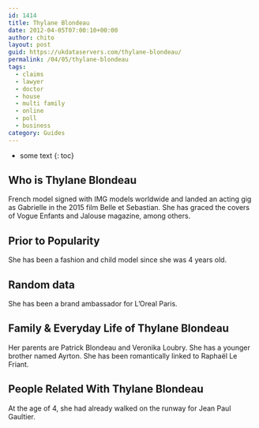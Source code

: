 ```yaml
---
id: 1414
title: Thylane Blondeau
date: 2012-04-05T07:00:10+00:00
author: chito
layout: post
guid: https://ukdataservers.com/thylane-blondeau/
permalink: /04/05/thylane-blondeau
tags:
  - claims
  - lawyer
  - doctor
  - house
  - multi family
  - online
  - poll
  - business
category: Guides
---
```


* some text
{: toc}
          
          
## Who is  Thylane Blondeau
                  
                  
                  
French model signed with IMG models worldwide and landed an acting gig as Gabrielle in the 2015 film Belle et Sebastian. She has graced the covers of Vogue Enfants and Jalouse magazine, among others.
                  
                
                
                
## Prior to Popularity 
                  
                  
                  
She has been a fashion and child model since she was 4 years old.
                  
                
                
                
## Random data 
                  
                  
                  
She has been a brand ambassador for L&#8217;Oreal Paris.
                  
                
                
                
## Family & Everyday Life of Thylane Blondeau
                  
                  
                  
Her parents are Patrick Blondeau and Veronika Loubry. She has a younger brother named Ayrton. She has been romantically linked to Raphaël Le Friant.
                  
                
                
                
## People Related With  Thylane Blondeau
                  
                  
                  
At the age of 4, she had already walked on the runway for Jean Paul Gaultier.
                  
                
              
            
          
          
          
    
    
  
